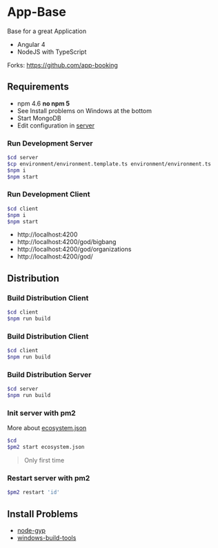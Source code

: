 App-Base
===========

Base for a great Application

- Angular 4
- NodeJS with TypeScript

Forks:
https://github.com/app-booking


Requirements
-----------
* npm 4.6 **no npm 5**
* See Install problems on Windows at the bottom
* Start MongoDB
* Edit configuration in [server](https://github.com/AgoraBinaria/app-base/blob/master/server/README.md#configure)

### Run Development Server
```bash
$cd server
$cp environment/environment.template.ts environment/environment.ts
$npm i
$npm start
```

### Run Development Client
```bash
$cd client
$npm i
$npm start
```

- http://localhost:4200
- http://localhost:4200/god/bigbang
- http://localhost:4200/god/organizations
- http://localhost:4200/god/


Distribution
------------
### Build Distribution Client
```bash
$cd client
$npm run build
```

### Build Distribution Client
```bash
$cd client
$npm run build
```

### Build Distribution Server
```bash
$cd server
$npm run build
```

### Init server with pm2 
More about [ecosystem.json](http://pm2.keymetrics.io/docs/usage/pm2-doc-single-page/#ecosystemjson)
```bash
$cd
$pm2 start ecosystem.json
```
> Only first time

### Restart server with pm2
```bash
$pm2 restart 'id'
```


## Install Problems
* [node-gyp](https://github.com/nodejs/node-gyp)
* [windows-build-tools](https://github.com/felixrieseberg/windows-build-tools/issues/20)

